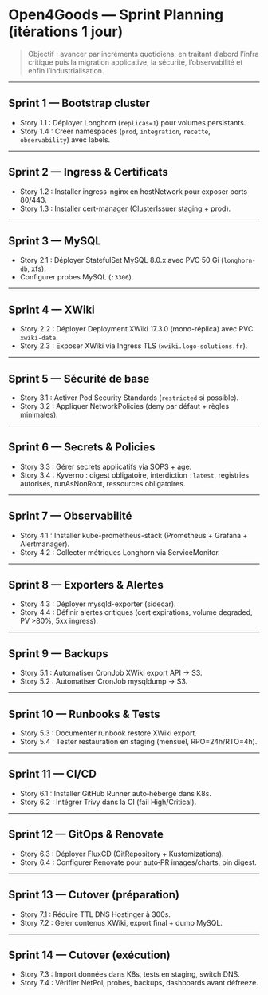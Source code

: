 
# Open4Goods — Sprint Planning (itérations 1 jour)

> Objectif : avancer par incréments quotidiens, en traitant d’abord l’infra critique puis la migration applicative, la sécurité, l’observabilité et enfin l’industrialisation.

---

## Sprint 1 — Bootstrap cluster
- Story 1.1 : Déployer Longhorn (`replicas=1`) pour volumes persistants.
- Story 1.4 : Créer namespaces (`prod`, `integration`, `recette`, `observability`) avec labels.

---

## Sprint 2 — Ingress & Certificats
- Story 1.2 : Installer ingress-nginx en hostNetwork pour exposer ports 80/443.
- Story 1.3 : Installer cert-manager (ClusterIssuer staging + prod).

---

## Sprint 3 — MySQL
- Story 2.1 : Déployer StatefulSet MySQL 8.0.x avec PVC 50 Gi (`longhorn-db`, xfs).
- Configurer probes MySQL (`:3306`).

---

## Sprint 4 — XWiki
- Story 2.2 : Déployer Deployment XWiki 17.3.0 (mono-réplica) avec PVC `xwiki-data`.
- Story 2.3 : Exposer XWiki via Ingress TLS (`xwiki.logo-solutions.fr`).

---

## Sprint 5 — Sécurité de base
- Story 3.1 : Activer Pod Security Standards (`restricted` si possible).  
- Story 3.2 : Appliquer NetworkPolicies (deny par défaut + règles minimales).

---

## Sprint 6 — Secrets & Policies
- Story 3.3 : Gérer secrets applicatifs via SOPS + age.  
- Story 3.4 : Kyverno : digest obligatoire, interdiction `:latest`, registries autorisés, runAsNonRoot, ressources obligatoires.

---

## Sprint 7 — Observabilité
- Story 4.1 : Installer kube-prometheus-stack (Prometheus + Grafana + Alertmanager).  
- Story 4.2 : Collecter métriques Longhorn via ServiceMonitor.

---

## Sprint 8 — Exporters & Alertes
- Story 4.3 : Déployer mysqld-exporter (sidecar).  
- Story 4.4 : Définir alertes critiques (cert expirations, volume degraded, PV >80%, 5xx ingress).

---

## Sprint 9 — Backups
- Story 5.1 : Automatiser CronJob XWiki export API → S3.  
- Story 5.2 : Automatiser CronJob mysqldump → S3.

---

## Sprint 10 — Runbooks & Tests
- Story 5.3 : Documenter runbook restore XWiki export.  
- Story 5.4 : Tester restauration en staging (mensuel, RPO=24h/RTO=4h).

---

## Sprint 11 — CI/CD
- Story 6.1 : Installer GitHub Runner auto‑hébergé dans K8s.  
- Story 6.2 : Intégrer Trivy dans la CI (fail High/Critical).

---

## Sprint 12 — GitOps & Renovate
- Story 6.3 : Déployer FluxCD (GitRepository + Kustomizations).  
- Story 6.4 : Configurer Renovate pour auto‑PR images/charts, pin digest.

---

## Sprint 13 — Cutover (préparation)
- Story 7.1 : Réduire TTL DNS Hostinger à 300s.  
- Story 7.2 : Geler contenus XWiki, export final + dump MySQL.

---

## Sprint 14 — Cutover (exécution)
- Story 7.3 : Import données dans K8s, tests en staging, switch DNS.  
- Story 7.4 : Vérifier NetPol, probes, backups, dashboards avant défreeze.


